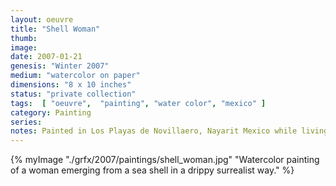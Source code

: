 ```yaml
---
layout: oeuvre 
title: "Shell Woman"
thumb:
image:
date: 2007-01-21
genesis: "Winter 2007"
medium: "watercolor on paper"
dimensions: "8 x 10 inches"
status: "private collection" 
tags:  [ "oeuvre",  "painting", "water color", "mexico" ]  
category: Painting 
series:
notes: Painted in Los Playas de Novillaero, Nayarit Mexico while living in Vickies Basement. 
---
```



{% myImage "./grfx/2007/paintings/shell_woman.jpg" "Watercolor painting of a woman emerging from a sea shell in a drippy surrealist way." %}
